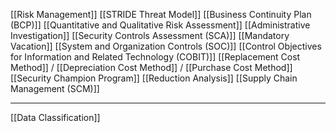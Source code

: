 [[Risk Management]]
[[STRIDE Threat Model]]
[[Business Continuity Plan (BCP)]]
[[Quantitative and Qualitative Risk Assessment]]
[[Administrative Investigation]]
[[Security Controls Assessment (SCA)]]
[[Mandatory Vacation]]
[[System and Organization Controls (SOC)]]
[[Control Objectives for Information and Related Technology (COBIT)]]
[[Replacement Cost Method]] / [[Depreciation Cost Method]] / [[Purchase Cost Method]]
[[Security Champion Program]]
[[Reduction Analysis]]
[[Supply Chain Management (SCM)]]

---

[[Data Classification]]


